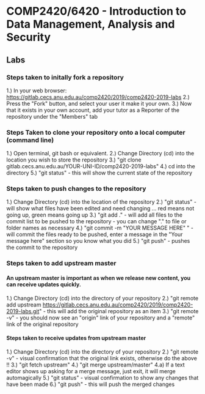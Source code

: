 # COMP2420/6420 - Introduction to Data Management, Analysis and Security

## Labs

### Steps taken to initally fork a repository
1.) In your web browser: https://gitlab.cecs.anu.edu.au/comp2420/2019/comp2420-2019-labs
2.) Press the "Fork" button, and select your user it make it your own.
3.) Now that it exists in your own account, add your tutor as a Reporter of the repository under the "Members" tab

### Steps Taken to clone your repository onto a local computer (command line)
1.) Open terminal, git bash or equivalent.
2.) Change Directory (cd) into the location you wish to store the repository
3.) "git clone gitlab.cecs.anu.edu.au/YOUR-UNI-ID/comp2420-2019-labs"
4.) cd into the directory
5.) "git status" - this will show the current state of the repository

### Steps taken to push changes to the repository
1.) Change Directory (cd) into the location of the repository
2.) "git status" - will show what files have been edited and need changing ... red means not going up, green means going up
3.) "git add ." - will add all files to the commit list to be pushed to the repository - you can change "." to file or folder names as necessary
4.) "git commit -m "YOUR MESSAGE HERE" " - will commit the files ready to be pushed, enter a message in the "Your message here" section so you know what you did
5.) "git push" - pushes the commit to the repository

### Steps taken to add upstream master

#### An upstream master is important as when we release new content, you can receive updates quickly.
1.) Change Directory (cd) into the directory of your repository
2.) "git remote add upstream https://gitlab.cecs.anu.edu.au/comp2420/2019/comp2420-2019-labs.git" - this will add the original repository as an item
3.) "git remote -v" - you should now see an "origin" link of your repository and a "remote" link of the original repository

#### Steps taken to receive updates from upstream master
1.) Change Directory (cd) into the directory of your repository
2.) "git remote -v" - visual confirmation that the original link exists, otherwise do the above !!
3.) "git fetch upstream"
4.) "git merge upstream/master"
    4.a) If a text editor shows up asking for a merge message, just exit, it will merge automagically
5.) "git status" - visual confirmation to show any changes that have been made
6.) "git push" - this will push the merged changes
